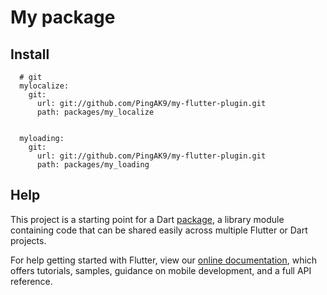 # My package



## Install

```
  # git
  mylocalize:
    git:
      url: git://github.com/PingAK9/my-flutter-plugin.git
      path: packages/my_localize
      
 
  myloading:
    git:
      url: git://github.com/PingAK9/my-flutter-plugin.git
      path: packages/my_loading

```


## Help
This project is a starting point for a Dart
[package](https://flutter.dev/developing-packages/),
a library module containing code that can be shared easily across
multiple Flutter or Dart projects.

For help getting started with Flutter, view our 
[online documentation](https://flutter.dev/docs), which offers tutorials, 
samples, guidance on mobile development, and a full API reference.
